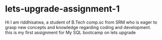 # lets-upgrade-assignment-1
Hi I am riddhisatwa,  a student of B.Tech comp.sc from SRM who is eager to grasp new concepts and knowledge regarding coding and development.
this is my first assignment for My SQL bootcamp on lets upgrade
